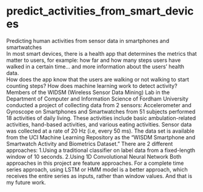 # predict_activities_from_smart_devices
Predicting human activities from sensor data in smartphones and smartwatches <br>
In most smart devices, there is a health app that determines the metrics that matter to users, for example: how far and how many steps users have walked in a certain time… and more information about the users’ health data.<br>
How does the app know that the users are walking or not walking to start counting steps? How does machine learning work to detect activity? 
Members of the WIDSM (Wireless Sensor Data Mining) Lab in the Department of Computer and Information Science of Fordham University conducted a project of collecting data from 2 sensors: Accelerometer and Gyroscope on Smartphones and Smartwatches from 51 subjects performed 18 activities of daily living. These activities include basic ambulation-related activities, hand-based activities, and various eating activities. Sensor data was collected at a rate of 20 Hz (i.e, every 50 ms).
The data set is available from the UCI Machine Learning Repository as the “WISDM Smartphone and Smartwatch Activity and Biometrics Dataset.”
There are 2 different approaches:
1.Using a traditional classifier on label data from a fixed-length window of 10 seconds.
2.Using 1D Convolutional Neural Network
Both approaches in this project are feature approaches. 
For a complete time series approach, using LSTM or HMM model is a better approach, which receives the entire series as inputs, rather than window values. And that is my future work.
